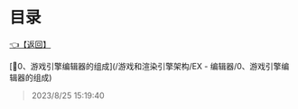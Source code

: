 # 目录  


[👈【返回】](/--目录--/游戏和渲染引擎架构/--目录--游戏和渲染引擎架构)  


[📜0、游戏引擎编辑器的组成](/游戏和渲染引擎架构/EX - 编辑器/0、游戏引擎编辑器的组成)  







> 2023/8/25 15:19:40
